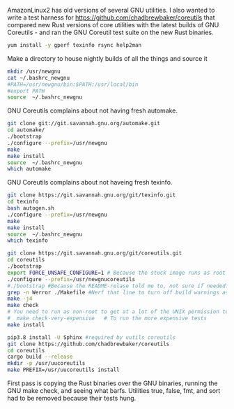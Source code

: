 AmazonLinux2 has old versions of several GNU utilities. I also wanted to write a test harness for https://github.com/chadbrewbaker/coreutils that compared new Rust versions of core utilities with the latest builds of GNU Coreutils - and ran the GNU Coreutil test suite on the new Rust binaries.

```bash
yum install -y gperf texinfo rsync help2man
```

Make a directory to house nightly builds of all the things and source it
```bash
mkdir /usr/newgnu
cat ~/.bashrc_newgnu
#PATH=/usr/newgnu/bin:$PATH:/usr/local/bin
#export PATH
source  ~/.bashrc_newgnu
```

GNU Coreutils complains about not having fresh automake.
```bash
git clone git://git.savannah.gnu.org/automake.git
cd automake/
./bootstrap
./configure --prefix=/usr/newgnu
make
make install
source  ~/.bashrc_newgnu
which automake
```

GNU Coreutils complains about not haveing fresh texinfo.
```bash
git clone https://git.savannah.gnu.org/git/texinfo.git
cd texinfo
bash autogen.sh
./configure --prefix=/usr/newgnu
make
make install
source  ~/.bashrc_newgnu
which texinfo
```

```bash 
git clone https://git.savannah.gnu.org/git/coreutils.git
cd coreutils
./bootstrap
export FORCE_UNSAFE_CONFIGURE=1 # Because the stock image runs as root
./configure --prefix=/usr/newgnucoreutils
#./bootstrap #Because the README-relase told me to, not sure if needed?
grep -n Werror ./Makefile #Nerf that line to turn off build warnings as errors
make -j4
make check
# You need to run as non-root to get at a lot of the UNIX permission tests
#  make check-very-expensive   # To run the more expensive tests
make install
```
```bash
pip3.8 install -U Sphinx #required by uutils coreutils
git clone https://github.com/chadbrewbaker/coreutils
cd coreutils
cargo build --release
mkdir -p /usr/uucoreutils
make PREFIX=/usr/uucoreutils install
```

First pass is copying the Rust binaries over the GNU binaries, running the GNU make check, and seeing what barfs.
Utilities true, false, fmt, and sort had to be removed because their tests hung.




